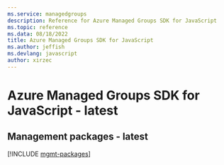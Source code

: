 ```yaml
---
ms.service: managedgroups
description: Reference for Azure Managed Groups SDK for JavaScript
ms.topic: reference
ms.data: 08/18/2022
title: Azure Managed Groups SDK for JavaScript
ms.author: jeffish
ms.devlang: javascript
author: xirzec
---
```

# Azure Managed Groups SDK for JavaScript - latest

## Management packages - latest
[!INCLUDE [mgmt-packages](managed-groups-mgmt-index.md)]